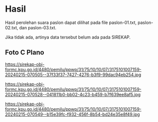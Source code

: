 # Hasil

Hasil perolehan suara paslon dapat dilihat pada file paslon-01.txt, paslon-02.txt, dan paslon-03.txt.

Jika tidak ada, artinya data tersebut belum ada pada SIREKAP.

## Foto C Plano

https://sirekap-obj-formc.kpu.go.id/4480/pemilu/ppwp/31/75/10/10/07/3175101007159-20240215-070505--37f33f37-7427-4276-b3f9-99dac94eb254.jpg

https://sirekap-obj-formc.kpu.go.id/4480/pemilu/ppwp/31/75/10/10/07/3175101007159-20240215-070528--041811b0-bb02-4c23-b459-b7f639ee8af5.jpg

https://sirekap-obj-formc.kpu.go.id/4480/pemilu/ppwp/31/75/10/10/07/3175101007159-20240215-070549--b15e39fc-f932-456f-8b54-bd24e35e8f49.jpg
